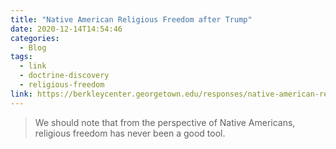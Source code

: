 ```yaml
---
title: "Native American Religious Freedom after Trump"
date: 2020-12-14T14:54:46
categories:
  - Blog
tags:
  - link
  - doctrine-discovery
  - religious-freedom
link: https://berkleycenter.georgetown.edu/responses/native-american-religious-freedom-after-trump
---
```

> We should note that from the perspective of Native Americans, religious freedom has never been a good tool.
